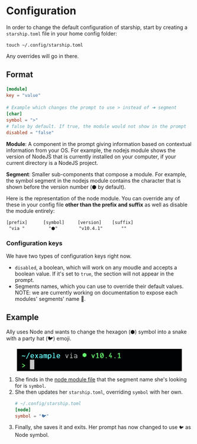 # Configuration

In order to change the default configuration of starship, start by creating a `starship.toml` file in your home config folder:

```shell
touch ~/.config/starship.toml
```

Any overrides will go in there.

## Format

```toml
[module]
key = "value"

# Example which changes the prompt to use > instead of ➜ segment
[char]
symbol = ">"
# false by default. If true, the module would not show in the prompt
disabled = "false"
```

**Module**: A component in the prompt giving information based on contextual information from your OS. For example, the nodejs module shows the version of NodeJS that is currently installed on your computer, if your current directory is a NodeJS project.

**Segment**: Smaller sub-components that compose a module. For example, the symbol segment in the nodejs module contains the character that is shown before the version number (⬢ by default).

Here is the representation of the node module. You can override any of these in your config file **other than the prefix and suffix** as well as disable the module entirely:

```
[prefix]      [symbol]     [version]    [suffix]
 "via "         "⬢"        "v10.4.1"       ""
```

### Configuration keys

We have two types of configuration keys right now.

- `disabled`, a boolean, which will work on any moudle and accepts a boolean value. If it's set to `true`, the section will not appear in the prompt.
- Segments names, which you can use to override their default values. NOTE: we are currently working on documentation to expose each modules' segments' name 🙏.

## Example

Ally uses Node and wants to change the hexagon (⬢) symbol into a snake with a party hat (🐦) emoji.

<div style="display: flex;justify-content:center;">
	<img src="assets/example-module.png" height=60/>
</div>

1. She finds in the [node module file](https://github.com/starship/starship/blob/master/src/modules/nodejs.rs#L33) that the segment name she's looking for is `symbol`.
2. She then updates her `starship.toml`, overriding `symbol` with her own.
   ```toml
   # ~/.config/starship.toml
   [node]
   symbol = "🐦"
   ```
3. Finally, she saves it and exits. Her prompt has now changed to use `🐦` as Node symbol.
